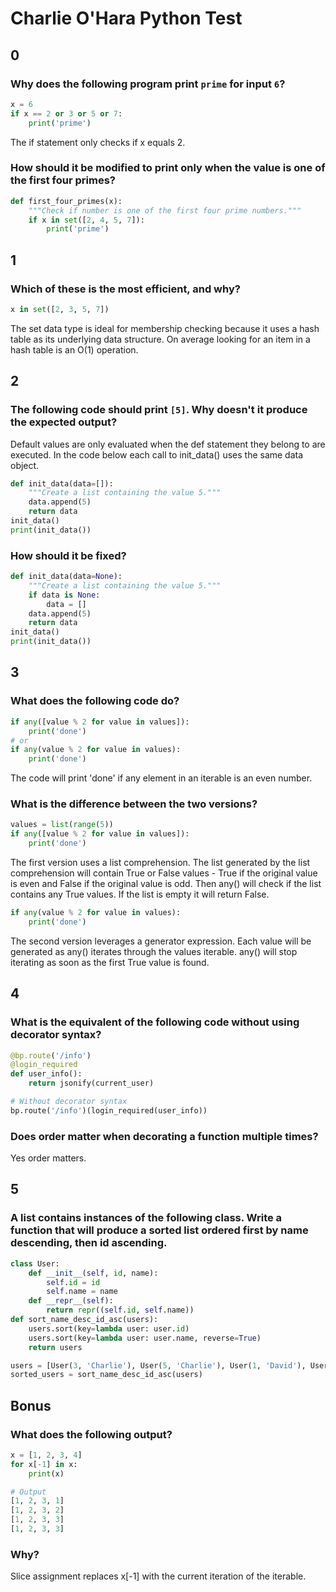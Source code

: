 # Charlie O'Hara Python Test


## 0
### Why does the following program print `prime` for input `6`? 
```python
x = 6
if x == 2 or 3 or 5 or 7:
	print('prime')
```
The if statement only checks if x equals 2.

### How should it be modified to print only when the value is one of the first four primes?
```python
def first_four_primes(x):
	"""Check if number is one of the first four prime numbers."""
	if x in set([2, 4, 5, 7]):
		print('prime')
```


## 1

### Which of these is the most efficient, and why?
```python
x in set([2, 3, 5, 7])
```

The set data type is ideal for membership checking because it uses a hash table as its underlying data structure.  On average looking for an item in a hash table is an O(1) operation.


## 2

### The following code should print `[5]`. Why doesn't it produce the expected output? 

Default values are only evaluated when the def statement they belong to are executed.  In the code below each call to init_data() uses the same data object.
```python
def init_data(data=[]):
	"""Create a list containing the value 5."""
	data.append(5)
	return data
init_data()
print(init_data())
```

### How should it be fixed?
```python
def init_data(data=None):
	"""Create a list containing the value 5."""
	if data is None:
		data = []
	data.append(5)
	return data
init_data()
print(init_data())
```


## 3

### What does the following code do?
```python
if any([value % 2 for value in values]):
	print('done')
# or
if any(value % 2 for value in values):
	print('done')
```
The code will print 'done' if any element in an iterable is an even number.

### What is the difference between the two versions?
```python
values = list(range(5))
if any([value % 2 for value in values]):
	print('done')
```
The first version uses a list comprehension.  The list generated by the list comprehension will contain True or False values - True if the original value is even and False if the original value is odd. Then any() will check if the list contains any True values. If the list is empty it will return False.

```python
if any(value % 2 for value in values):
	print('done')
```
The second version leverages a generator expression.  Each value will be generated as any() iterates through the values iterable.  any() will stop iterating as soon as the first True value is found.


## 4

### What is the equivalent of the following code without using decorator syntax?
```python
@bp.route('/info')
@login_required
def user_info():
	return jsonify(current_user)
```
```python
# Without decorator syntax
bp.route('/info')(login_required(user_info))
```

### Does order matter when decorating a function multiple times?
Yes order matters.


## 5

### A list contains instances of the following class.  Write a function that will produce a sorted list ordered first by name descending, then id ascending.
```python
class User:
	def __init__(self, id, name):
		self.id = id
		self.name = name
	def __repr__(self):
		return repr((self.id, self.name))
def sort_name_desc_id_asc(users):
	users.sort(key=lambda user: user.id)
	users.sort(key=lambda user: user.name, reverse=True)
	return users

users = [User(3, 'Charlie'), User(5, 'Charlie'), User(1, 'David'), User(4, 'Melanie'), User(2, 'Trey')]
sorted_users = sort_name_desc_id_asc(users)
```


## Bonus
### What does the following output?
```python
x = [1, 2, 3, 4]
for x[-1] in x:
	print(x)
```
```python
# Output
[1, 2, 3, 1]
[1, 2, 3, 2]
[1, 2, 3, 3]
[1, 2, 3, 3]
```
### Why? 
Slice assignment replaces x[-1] with the current iteration of the iterable.
